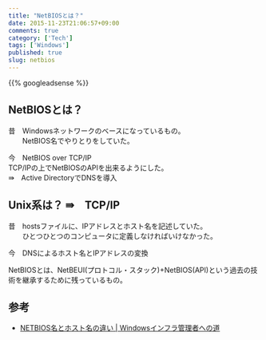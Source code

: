 ```yaml
---
title: "NetBIOSとは？"
date: 2015-11-23T21:06:57+09:00
comments: true
category: ['Tech']
tags: ['Windows']
published: true
slug: netbios
---
```


{{% googleadsense %}}


## NetBIOSとは？

昔　Windowsネットワークのベースになっているもの。  
　　NetBIOS名でやりとりをしていた。

今　NetBIOS over TCP/IP  
TCP/IPの上でNetBIOSのAPIを出来るようにした。  
⇛　Active DirectoryでDNSを導入  


## Unix系は？ ⇛　TCP/IP


昔　hostsファイルに、IPアドレスとホスト名を記述していた。  
　　ひとつひとつのコンピュータに定義しなければいけなかった。

今　DNSによるホスト名とIPアドレスの変換


NetBIOSとは、NetBEUI(プロトコル・スタック)+NetBIOS(API)という過去の技術を継承するために残っているもの。


## 参考
- [NETBIOS名とホスト名の違い | Windowsインフラ管理者への道](http://ebi.dyndns.biz/windowsadmin/2009/02/10/netbios%e5%90%8d%e3%81%a8%e3%83%9b%e3%82%b9%e3%83%88%e5%90%8d%e3%81%ae%e9%81%95%e3%81%84/)
